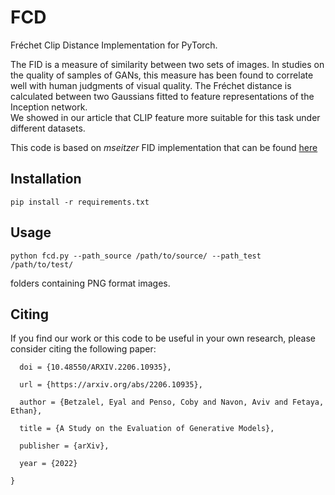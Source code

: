 # FCD
 Fréchet Clip Distance Implementation for PyTorch. 
 
 The FID is a measure of similarity between two sets of images. In studies on the quality of samples of GANs, this measure has been found to correlate well with human judgments of visual quality. The Fréchet distance is calculated between two Gaussians fitted to feature representations of the Inception network.  
 We showed in our article that CLIP feature more suitable for this task under different datasets. 
 
 This code is based on *mseitzer* FID implementation that can be found [here](https://github.com/mseitzer/pytorch-fid)

## Installation

```pip install -r requirements.txt```

## Usage

```python fcd.py --path_source /path/to/source/ --path_test /path/to/test/```

folders containing PNG format images.  

## Citing

If you find our work or this code to be useful in your own research, please consider citing the following paper:

```@misc{https://doi.org/10.48550/arxiv.2206.10935,
  doi = {10.48550/ARXIV.2206.10935},
  
  url = {https://arxiv.org/abs/2206.10935},
  
  author = {Betzalel, Eyal and Penso, Coby and Navon, Aviv and Fetaya, Ethan},
  
  title = {A Study on the Evaluation of Generative Models},
  
  publisher = {arXiv},
  
  year = {2022}
  
}

